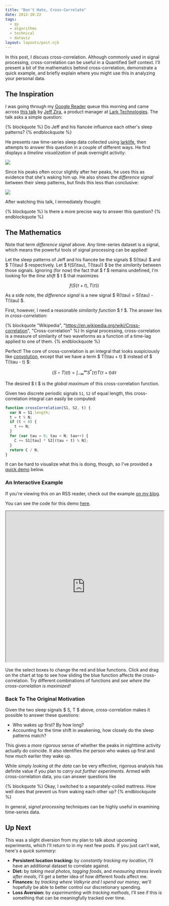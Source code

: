 ```yaml
---
title: "Don't Hate, Cross-Correlate"
date: 2012-10-22
tags:
  - qs
  - algorithms
  - technical
  - dataviz
layout: layouts/post.njk
---
```


In this post, I discuss cross-correlation. Although commonly used in signal processing, cross-correlation can be useful in a Quantified Self context. I'll present a bit of the mathematics behind cross-correlation, demonstrate a quick example, and briefly explain where you might use this in analyzing your personal data.

<!-- more -->

## The Inspiration

I was going through my [Google Reader](http://reader.google.com) queue this morning and came across [this talk](http://vimeo.com/50329491) by [Jeff Zira](http://www.linkedin.com/in/jeffzira), a product manager at [Lark Technologies](http://www.lark.com/). The talk asks a simple question:

{% blockquote %}
Do Jeff and his fiancée influence each other's sleep patterns?
{% endblockquote %}

He presents raw time-series sleep data collected using [larklife](http://www.lark.com/products/lark-life/experience), then attempts to answer this question in a couple of different ways. He first displays a *timeline visualization* of peak overnight activity:

<img src="https://lh6.googleusercontent.com/-nU3qiQKycow/UIbogGdHsGI/AAAAAAAAAHY/Ax23iCZB98M/s640/jeffzira-peak-vis.jpg" />

Since his peaks often occur slightly after her peaks, he uses this as evidence that she's waking him up. He also shows the *difference signal* between their sleep patterns, but finds this less than conclusive:

<img src="https://lh4.googleusercontent.com/-GAskT1r-gP4/UIbogcHUqCI/AAAAAAAAAHc/XbCl5IvAves/s640/jeffzira-diff-vis.jpg" />

After watching this talk, I immediately thought:

{% blockquote %}
Is there a more precise way to answer this question?
{% endblockquote %}

## The Mathematics

Note that term *difference signal* above. Any time-series dataset is a signal, which means the powerful tools of signal processing can be applied!

Let the sleep patterns of Jeff and his fiancée be the signals $ S(\tau) $ and $ T(\tau) $ respectively. Let $ f(S(\tau), T(\tau)) $ be the *similarity* between those signals. Ignoring (for now) the fact that $ f $ remains undefined, I'm looking for the *time shift* $ t $ that maximizes

$$
f(S(\tau + t), T(\tau))
$$

As a side note, the *difference signal* is a new signal $ R(\tau) = S(\tau) - T(\tau) $.

First, however, I need a reasonable *similarity function* $ f $. The answer lies in *cross-correlation:*

{% blockquote "Wikipedia", "https://en.wikipedia.org/wiki/Cross-correlation", "Cross-correlation" %}
In signal processing, cross-correlation is a measure of similarity of two waveforms as a function of a time-lag applied to one of them.
{% endblockquote %}

Perfect! The core of cross-correlation is an integral that looks suspiciously like [convolution](http://en.wikipedia.org/wiki/Convolution), except that we have a term $ T(\tau + t) $ instead of $ T(\tau - t) $:

$$
(S \star T)(t) = \int_{-\infty}^{\infty} S^{\ast}(\tau) T(\tau + t) \mathrm{d}\tau
$$

The desired $ t $ is the *global maximum* of this cross-correlation function.

Given two discrete periodic signals `S1`, `S2` of equal length, this cross-correlation integral can easily be computed:

```js
function crossCorrelation(S1, S2, t) {
  var N = S1.length;
  t = t % N;
  if (t < 0) {
    t += N;
  }
  for (var tau = 0; tau < N; tau++) {
    C += S1[tau] * S2[(tau + t) % N];
  }
  return C / N;
}
```

It can be hard to visualize what this is doing, though, so I've provided a [quick demo](#quick-demo) below.

### An Interactive Example

If you're viewing this on an RSS reader, check out the example [on my blog](/posts/2012-10-22-dont-hate-cross-correlate/#quick-demo).

You can see the code for this demo [here](https://github.com/candu/quantified-savagery-files/tree/master/Algorithms/cross-correlation).

<iframe
  height="480"
  id="quick-demo"
  src="https://blog.savageevan.com/quantified-savagery-files/Algorithms/cross-correlation/index.html"
  width="100%">
</iframe>

Use the select boxes to change the red and blue functions. Click and drag on the chart at top to see how sliding the blue function affects the cross-correlation. Try different combinations of functions and *see where the cross-correlation is maximized!*

### Back To The Original Motivation

Given the two sleep signals $ S, T $ above, cross-correlation makes it possible to answer these questions:

- Who wakes up first? By how long?
- Accounting for the time shift in awakening, how closely do the sleep patterns match?

This gives a *more rigorous* sense of whether the peaks in nighttime activity actually do coincide. It also identifies the person who wakes up first and how much earlier they wake up.

While simply *looking at the data* can be very effective, rigorous analysis has definite value if you plan to *carry out further experiments.* Armed with cross-correlation data, you can answer questions like

{% blockquote %}
Okay, I switched to a separately-coiled mattress. How well does that prevent
us from waking each other up?
{% endblockquote %}

In general, *signal processing* techniques can be highly useful in examining time-series data.

## Up Next

This was a slight diversion from my plan to talk about upcoming experiments, which I'll return to in my next few posts. If you just can't wait, here's a *quick summary:*

- **Persistent location tracking:** by *constantly tracking my location*, I'll have an additional dataset to correlate against.
- **Diet:** by *taking meal photos*, *tagging foods*, and *measuring stress levels after meals*, I'll get a better idea of how different foods affect me.
- **Finances:** by *tracking where Valkyrie and I spend our money*, we'll hopefully be able to better control our discretionary spending.
- **Loss Aversion:** by *experimenting with tracking methods*, I'll see if this is something that can be meaningfully tracked over time.

